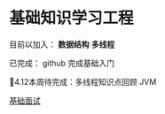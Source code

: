 # 基础知识学习工程

目前以加入：
**数据结构**
**多线程**

已完成：
github 完成基础入门

👀4.12本周待完成：多线程知识点回顾 JVM

[基础面试](www.baidu.com)
